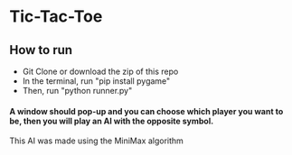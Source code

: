# Tic-Tac-Toe

## How to run

- Git Clone or download the zip of this repo
- In the terminal, run "pip install pygame"
- Then, run "python runner.py"

#### A window should pop-up and you can choose which player you want to be, then you will play an AI with the opposite symbol.

This AI was made using the MiniMax algorithm
